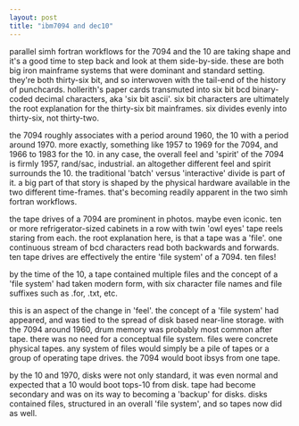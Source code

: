 ```yaml
---
layout: post
title: "ibm7094 and dec10"
---
```


parallel simh fortran workflows for the 7094 and the 10 are taking shape and it's a good time to step back and look at them side-by-side. these are both big iron mainframe systems that were dominant and standard setting. they're both thirty-six bit, and so interwoven with the tail-end of the history of punchcards. hollerith's paper cards transmuted into six bit bcd binary-coded decimal characters, aka 'six bit ascii'. six bit characters are ultimately the root explanation for the thirty-six bit mainframes. six divides evenly into thirty-six, not thirty-two.

the 7094 roughly associates with a period around 1960, the 10 with a period around 1970. more exactly, something like 1957 to 1969 for the 7094, and 1966 to 1983 for the 10. in any case, the overall feel and 'spirit' of the 7094 is firmly 1957, rand/sac, industrial. an altogether different feel and spirit surrounds the 10. the traditional 'batch' versus 'interactive' divide is part of it. a big part of that story is shaped by the physical hardware available in the two different time-frames. that's becoming readily apparent in the two simh fortran workflows.

the tape drives of a 7094 are prominent in photos. maybe even iconic. ten or more refrigerator-sized cabinets in a row with twin 'owl eyes' tape reels staring from each. the root explanation here, is that a tape was a 'file'. one continuous stream of bcd characters read both backwards and forwards. ten tape drives are effectively the entire 'file system' of a 7094. ten files! 

by the time of the 10, a tape contained multiple files and the concept of a 'file system' had taken modern form, with six character file names and file suffixes such as .for, .txt, etc. 

this is an aspect of the change in 'feel'. the concept of a 'file system' had appeared, and was tied to the spread of disk based near-line storage. with the 7094 around 1960, drum memory was probably most common after tape. there was no need for a conceptual file system. files were concrete physical tapes. any system of files would simply be a pile of tapes or a group of operating tape drives. the 7094 would boot ibsys from one tape.

by the 10 and 1970, disks were not only standard, it was even normal and expected that a 10 would boot tops-10 from disk. tape had become secondary and was on its way to becoming a 'backup' for disks. disks contained files, structured in an overall 'file system', and so tapes now did as well.
